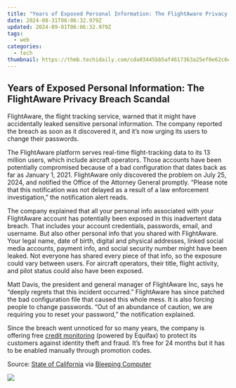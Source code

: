 ```yaml
---
title: "Years of Exposed Personal Information: The FlightAware Privacy Breach Scandal"
date: 2024-08-31T06:06:32.979Z
updated: 2024-09-01T06:06:32.979Z
tags:
  - web
categories:
  - tech
thumbnail: https://thmb.techidaily.com/cda03445bb5af4617363a25ef0e62c6e1b665fa4bde7d33e5a5fc0aac172c936.jpg
---
```


## Years of Exposed Personal Information: The FlightAware Privacy Breach Scandal

FlightAware, the flight tracking service, warned that it might have accidentally leaked sensitive personal information. The company reported the breach as soon as it discovered it, and it’s now urging its users to change their passwords.

 The FlightAware platform serves real-time flight-tracking data to its 13 million users, which include aircraft operators. Those accounts have been potentially compromised because of a bad configuration that dates back as far as January 1, 2021\. FlightAware only discovered the problem on July 25, 2024, and notified the Office of the Attorney General promptly. “Please note that this notification was not delayed as a result of a law enforcement investigation,” the notification alert reads.

 The company explained that all your personal info associated with your FlightAware account has potentially been exposed in this inadvertent data breach. That includes your account credentials, passwords, email, and username. But also other personal info that you shared with FlightAware. Your legal name, date of birth, digital and physical addresses, linked social media accounts, payment info, and social security number might have been leaked. Not everyone has shared every piece of that info, so the exposure could vary between users. For aircraft operators, their title, flight activity, and pilot status could also have been exposed.

 Matt Davis, the president and general manager of FlightAware Inc, says he “deeply regrets that this incident occurred.” FlightAware has since patched the bad configuration file that caused this whole mess. It is also forcing people to change passwords. “Out of an abundance of caution, we are requiring you to reset your password,” the notification explained.

 Since the breach went unnoticed for so many years, the company is offering free [credit monitoring](https://win-answers.techidaily.com/how-bungies-2024-patch-overcomes-the-persistent-broccoli-crash-in-destiny-2/) (powered by Equifax) to protect its customers against identity theft and fraud. It’s free for 24 months but it has to be enabled manually through promotion codes.

 Source: [State of California](https://oag.ca.gov/ecrime/databreach/reports/sb24-590178) via [Bleeping Computer](https://www.bleepingcomputer.com/news/security/flightaware-configuration-error-leaked-user-data-for-years/)

<ins class="adsbygoogle"
     style="display:block"
     data-ad-format="autorelaxed"
     data-ad-client="ca-pub-7571918770474297"
     data-ad-slot="1223367746"></ins>



<ins class="adsbygoogle"
     style="display:block"
     data-ad-client="ca-pub-7571918770474297"
     data-ad-slot="8358498916"
     data-ad-format="auto"
     data-full-width-responsive="true"></ins>



<!-- affiliate ads begin -->
<a href="https://shop.copernic.com/order/checkout.php?PRODS=41033101&QTY=1&AFFILIATE=108875&CART=1"><img src="https://secure.2checkout.com/images/merchant/8d30aa96e72440759f74bd2306c1fa3d/Copernic-2023-Affiliate-728x90-Elite.png" border="0"></a>
<!-- affiliate ads end -->